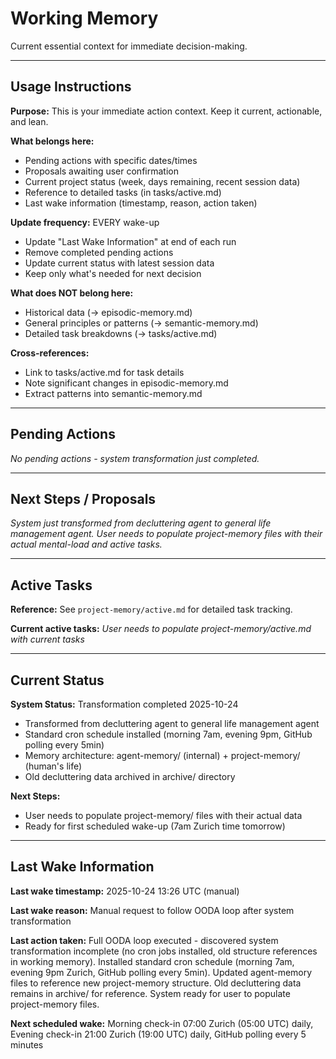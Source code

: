 # Working Memory

Current essential context for immediate decision-making.

---

## Usage Instructions

**Purpose:** This is your immediate action context. Keep it current, actionable, and lean.

**What belongs here:**
- Pending actions with specific dates/times
- Proposals awaiting user confirmation
- Current project status (week, days remaining, recent session data)
- Reference to detailed tasks (in tasks/active.md)
- Last wake information (timestamp, reason, action taken)

**Update frequency:** EVERY wake-up
- Update "Last Wake Information" at end of each run
- Remove completed pending actions
- Update current status with latest session data
- Keep only what's needed for next decision

**What does NOT belong here:**
- Historical data (→ episodic-memory.md)
- General principles or patterns (→ semantic-memory.md)
- Detailed task breakdowns (→ tasks/active.md)

**Cross-references:**
- Link to tasks/active.md for task details
- Note significant changes in episodic-memory.md
- Extract patterns into semantic-memory.md

---

## Pending Actions

_No pending actions - system transformation just completed._

---

## Next Steps / Proposals

_System just transformed from decluttering agent to general life management agent._
_User needs to populate project-memory files with their actual mental-load and active tasks._

---

## Active Tasks

**Reference:** See `project-memory/active.md` for detailed task tracking.

**Current active tasks:**
_User needs to populate project-memory/active.md with current tasks_

---

## Current Status

**System Status:** Transformation completed 2025-10-24
- Transformed from decluttering agent to general life management agent
- Standard cron schedule installed (morning 7am, evening 9pm, GitHub polling every 5min)
- Memory architecture: agent-memory/ (internal) + project-memory/ (human's life)
- Old decluttering data archived in archive/ directory

**Next Steps:**
- User needs to populate project-memory/ files with their actual data
- Ready for first scheduled wake-up (7am Zurich time tomorrow)

---

## Last Wake Information

**Last wake timestamp:** 2025-10-24 13:26 UTC (manual)

**Last wake reason:** Manual request to follow OODA loop after system transformation

**Last action taken:** Full OODA loop executed - discovered system transformation incomplete (no cron jobs installed, old structure references in working memory). Installed standard cron schedule (morning 7am, evening 9pm Zurich, GitHub polling every 5min). Updated agent-memory files to reference new project-memory structure. Old decluttering data remains in archive/ for reference. System ready for user to populate project-memory files.

**Next scheduled wake:** Morning check-in 07:00 Zurich (05:00 UTC) daily, Evening check-in 21:00 Zurich (19:00 UTC) daily, GitHub polling every 5 minutes
